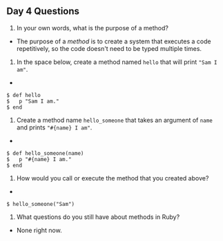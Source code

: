 ## Day 4 Questions

1. In your own words, what is the purpose of a method?
  * The purpose of a _method_ is to create a system that executes a code repetitively, so the code doesn't need to be typed multiple times.

1. In the space below, create a method named `hello` that will print `"Sam I am"`.
  * 
  ```
  $ def hello
  $   p "Sam I am."
  $ end
  ```
1. Create a method name `hello_someone` that takes an argument of `name` and prints `"#{name} I am"`.
  *
  ```
  $ def hello_someone(name)
  $   p "#{name} I am."
  $ end
  ```

1. How would you call or execute the method that you created above?
  * 
  ```
  $ hello_someone("Sam")
  ```

1. What questions do you still have about methods in Ruby?
  * None right now.
